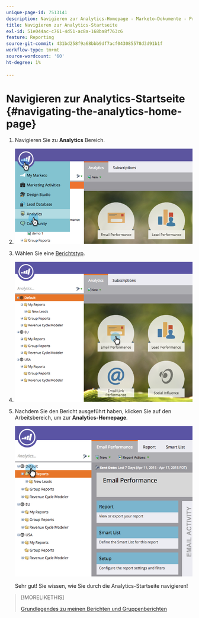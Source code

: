 ```yaml
---
unique-page-id: 7513141
description: Navigieren zur Analytics-Homepage - Marketo-Dokumente - Produktdokumentation
title: Navigieren zur Analytics-Startseite
exl-id: 51e044ac-c761-4d51-ac8a-168ba8f763c6
feature: Reporting
source-git-commit: 431bd258f9a68bbb9df7acf043085578d3d91b1f
workflow-type: tm+mt
source-wordcount: '60'
ht-degree: 1%

---
```


# Navigieren zur Analytics-Startseite {#navigating-the-analytics-home-page}

1. Navigieren Sie zu **Analytics** Bereich.

1. ![](assets/image2015-4-27-8-3a38-3a10.png)

1. Wählen Sie eine [Berichtstyp](/help/marketo/product-docs/reporting/basic-reporting/report-types/report-type-overview.md).

1. ![](assets/image2015-4-27-8-3a38-3a22.png)

1. Nachdem Sie den Bericht ausgeführt haben, klicken Sie auf den Arbeitsbereich, um zur **Analytics-Homepage**.

   ![](assets/image2015-4-27-8-3a38-3a34.png)

   Sehr gut! Sie wissen, wie Sie durch die Analytics-Startseite navigieren!

>[!MORELIKETHIS]
>
>[Grundlegendes zu meinen Berichten und Gruppenberichten](/help/marketo/product-docs/reporting/basic-reporting/creating-reports/understanding-my-reports-and-group-reports.md)
